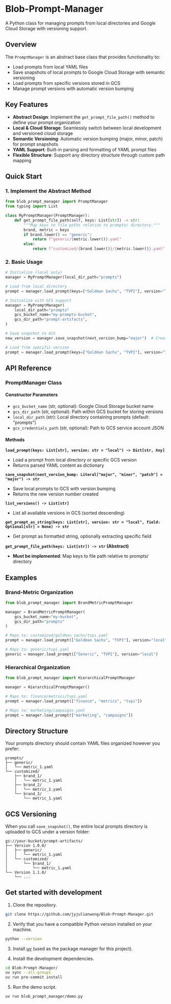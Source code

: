 # Blob-Prompt-Manager

A Python class for managing prompts from local directories and Google Cloud Storage with versioning support.

## Overview

The `PromptManager` is an abstract base class that provides functionality to:
- Load prompts from local YAML files
- Save snapshots of local prompts to Google Cloud Storage with semantic versioning
- Load prompts from specific versions stored in GCS
- Manage prompt versions with automatic version bumping

## Key Features

- **Abstract Design**: Implement the `get_prompt_file_path()` method to define your prompt organization
- **Local & Cloud Storage**: Seamlessly switch between local development and versioned cloud storage
- **Semantic Versioning**: Automatic version bumping (major, minor, patch) for prompt snapshots
- **YAML Support**: Built-in parsing and formatting of YAML prompt files
- **Flexible Structure**: Support any directory structure through custom path mapping

## Quick Start

### 1. Implement the Abstract Method

```python
from blob_prompt_manager import PromptManager
from typing import List

class MyPromptManager(PromptManager):
    def get_prompt_file_path(self, keys: List[str]) -> str:
        """Map keys to file paths relative to prompts/ directory."""
        brand, metric = keys
        if brand.lower() == "generic":
            return f"generic/{metric.lower()}.yaml"
        else:
            return f"customized/{brand.lower()}/{metric.lower()}.yaml"
```

### 2. Basic Usage

```python
# Initialize (local only)
manager = MyPromptManager(local_dir_path="prompts")

# Load from local directory
prompt = manager.load_prompt(keys=["Goldman Sachs", "TVPI"], version="local")

# Initialize with GCS support
manager = MyPromptManager(
    local_dir_path="prompts"
    gcs_bucket_name="my-prompts-bucket",
    gcs_dir_path="prompt-artifacts",
)

# Save snapshot to GCS
new_version = manager.save_snapshot(next_version_bump="major")  # Creates "Version 1.0.0"

# Load from specific version
prompt = manager.load_prompt(keys=["Goldman Sachs", "TVPI"], version="1.0.0")
```

## API Reference

### PromptManager Class

#### Constructor Parameters

- `gcs_bucket_name` (str, optional): Google Cloud Storage bucket name
- `gcs_dir_path` (str, optional): Path within GCS bucket for storing versions
- `local_dir_path` (str): Local directory containing prompts (default: "prompts")
- `gcs_credentials_path` (str, optional): Path to GCS service account JSON

#### Methods

**`load_prompt(keys: List[str], version: str = "local") -> Dict[str, Any]`**
- Load a prompt from local directory or specific GCS version
- Returns parsed YAML content as dictionary

**`save_snapshot(next_version_bump: Literal["major", "minor", "patch"] = "major") -> str`**
- Save local prompts to GCS with version bumping
- Returns the new version number created

**`list_versions() -> List[str]`**
- List all available versions in GCS (sorted descending)

**`get_prompt_as_string(keys: List[str], version: str = "local", field: Optional[str] = None) -> str`**
- Get prompt as formatted string, optionally extracting specific field

**`get_prompt_file_path(keys: List[str]) -> str` (Abstract)**
- **Must be implemented**: Map keys to file path relative to prompts/ directory

## Examples

### Brand-Metric Organization

```python
from blob_prompt_manager import BrandMetricPromptManager

manager = BrandMetricPromptManager(
    gcs_bucket_name="my-bucket",
    gcs_dir_path="prompts"
)

# Maps to: customized/goldman_sachs/tvpi.yaml
prompt = manager.load_prompt(["Goldman Sachs", "TVPI"], version="local")

# Maps to: generic/tvpi.yaml  
generic = manager.load_prompt(["Generic", "TVPI"], version="local")
```

### Hierarchical Organization

```python
from blob_prompt_manager import HierarchicalPromptManager

manager = HierarchicalPromptManager()

# Maps to: finance/metrics/tvpi.yaml
prompt = manager.load_prompt(["finance", "metrics", "tvpi"])

# Maps to: marketing/campaigns.yaml
prompt = manager.load_prompt(["marketing", "campaigns"])
```

## Directory Structure

Your prompts directory should contain YAML files organized however you prefer:

```
prompts/
├── generic/
│   └── metric_1.yaml
└── customized/
    ├── brand_1/
    │   └── metric_1.yaml
    ├── brand_2/
    │   └── metric_1.yaml
    └── brand_3/
        └── metric_1.yaml
```

## GCS Versioning

When you call `save_snapshot()`, the entire local prompts directory is uploaded to GCS under a version folder:

```
gs://your-bucket/prompt-artifacts/
├── Version 1.0.0/
│   ├── generic/
│   │   └── metric_1.yaml
│   └── customized/
│       └── brand_1/
│           └── metric_1.yaml
└── Version 1.1.0/
    └── ...
```

## Get started with development

1. Clone the repository.

```bash
git clone https://github.com/jyjulianwong/Blob-Prompt-Manager.git
```

2. Verify that you have a compatible Python version installed on your machine.
```bash
python --version
```

3. Install [uv](https://github.com/astral-sh/uv) (used as the package manager for this project).

4. Install the development dependencies.
```bash
cd Blob-Prompt-Manager/
uv sync --all-groups
uv run pre-commit install
```

5. Run the demo script.
```bash
uv run blob_prompt_manager/demo.py
```
